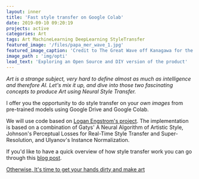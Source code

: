 ```yaml
---
layout: inner
title: 'Fast style transfer on Google Colab'
date: 2019-09-10 09:20:19
projects: active
categories: Art
tags: Art MachineLearning DeepLearning StyleTransfer
featured_image: '/files/papa_mer_wave_1.jpg'
featured_image_caption: 'Credit to The Great Wave off Kanagawa for the style, Brittany for its beauty and my Dad for his inspiration'
image_path : 'img/opti'
lead_text: 'Exploring an Open Source and DIY version of the product'
---
```



*Art is a strange subject, very hard to define almost as much as intelligence and therefore AI.
Let's mix it up, and dive into those two fascinating concepts to produce Art using Neural Style Transfer.*

I offer you the opportunity to do style transfer on your *own images* from pre-trained models using Google Drive and Google Colab.

We will use code based on [Logan Engstrom's project](https://github.com/lengstrom/fast-style-transfer). The implementation is based on a combination of Gatys' A Neural Algorithm of Artistic Style, Johnson's Perceptual Losses for Real-Time Style Transfer and Super-Resolution, and Ulyanov's Instance Normalization.

If you'd like to have a quick overview of how style transfer work you can go through this [blog post](https://harishnarayanan.org/writing/artistic-style-transfer/).

[Otherwise, It's time to get your hands dirty and make art](https://colab.research.google.com/drive/1wh_hk2QaT7_2bv0sbZ-lQUtsgXd1BcYU)
